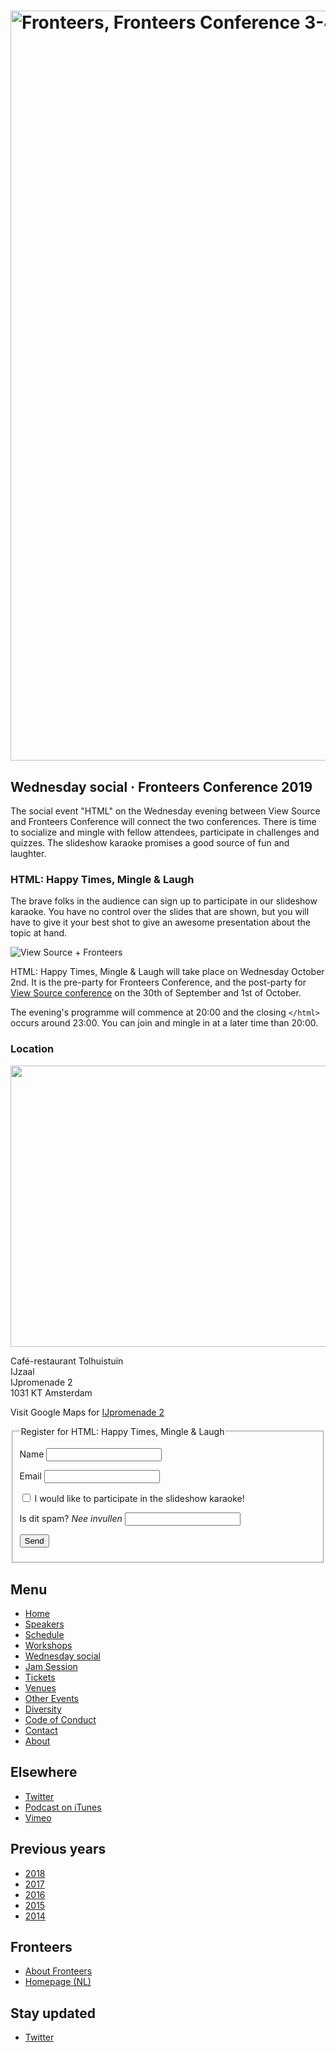 <!DOCTYPE html>
<!-- Handcrafted with ❤️, by Krijn -->
<html lang="nl">
 <head>
  <meta charset="utf-8">
  <title lang="en">Wednesday social · Fronteers Conference 2019 · Fronteers</title>
  <meta name="viewport" content="width=device-width,initial-scale=1">
  <link rel="stylesheet" href="/_css/fronteers.css?v=2023">
  <link rel="icon" href="/favicon.ico">
  <link rel="alternate" type="application/rss+xml" href="http://feeds.feedburner.com/FronteersWeblog" title="Fronteers weblog">
  <link rel="alternate" type="application/rss+xml" href="http://feeds.feedburner.com/FronteersWeblogLaatsteReacties" title="Fronteers weblog: laatste reacties">
  <link rel="alternate" type="application/rss+xml" href="http://feeds.feedburner.com/FronteersBijeenkomsten" title="Fronteers bijeenkomsten">
  <link rel="alternate" type="application/rss+xml" href="http://feeds.feedburner.com/FronteersVacaturebank" title="Fronteers vacaturebank">
  <link rel="alternate" type="application/rss+xml" href="http://feeds.feedburner.com/FronteersWorkshops" title="Fronteers workshops">
  <link rel="me" href="https://front-end.social/@fronteers">
  <link rel="alternate" type="application/rss+xml" href="http://feeds.feedburner.com/FronteersCongres" title="Fronteers conference">
  <link rel="shortlink" href="http://frnt.rs/p2319">
  <link rel="stylesheet" href="/_downloads/conference/2019/main.css?v4">
 </head>
 <body id="fronteers-nl" class="page-wednesday-social">
  <div id="container">
   <div id="main">
    <h1><a href="/congres/2019"><img src="/_img/congres/2019/fronteersconf19.png" width="1200" alt="Fronteers, Fronteers Conference 3-4 October 2019 Amsterdam"></a></h1>
    <div class="section" lang="en">
     <h2>Wednesday social · Fronteers Conference 2019</h2>
     <p>The social event &quot;HTML&quot; on the Wednesday evening between View Source and Fronteers Conference will connect the two conferences. There is time to socialize and mingle with fellow attendees, participate in challenges and quizzes. The slideshow karaoke promises a good source of fun and laughter.</p>
    </div>
    <div class="section odd" lang="en">
     <h3>HTML: Happy Times, Mingle &amp; Laugh</h3>
     <p>The brave folks in the audience can sign up to participate in our slideshow karaoke. You have no control over the slides that are shown, but you will have to give it your best shot to give an awesome presentation about the topic at hand.</p>
     <p class="figure full-width"><img src="/_img/congres/2019/viewsource-fronteers.svg" loading="lazy" decoding="async" alt="View Source + Fronteers"></p>
     <p>HTML: Happy Times, Mingle &amp; Laugh will take place on Wednesday October 2nd. It is the pre-party for Fronteers Conference, and the post-party for <a href="https://viewsourceconf.org/">View Source conference</a> on the 30th of September and 1st of October.</p>
     <p>The evening's programme will commence at 20:00 and the closing <code>&lt;/html&gt;</code> occurs around 23:00. You can join and mingle in at a later time than 20:00.</p>
    </div>
    <div class="section" lang="en">
     <h3>Location</h3>
     <p class="figure full full-width"><img src="/_img/congres/2019/tolhuistuin.jpg" width="850" height="450" loading="lazy" decoding="async" alt=""></p>
     <p>Café-restaurant Tolhuistuin<br>IJzaal<br>IJpromenade 2<br>1031 KT Amsterdam</p>
     <p>Visit Google Maps for <a href="http://maps.google.com/maps?q=IJpromenade+2+1031+KT+Amsterdam,+Nederland">IJpromenade 2</a></p>
    </div>
    <div class="section odd" lang="en">
     <form action="/congres/2019/wednesday-social.md#formulier-1" method="post" id="formulier-1" class="generated">
      <fieldset>
       <legend>Register for HTML: Happy Times, Mingle &amp; Laugh</legend>
       <p class="form-element">
        <label for="form-1-input-0" class="form-label">Name</label>
        <input type="text" name="Name" id="form-1-input-0" class="text">
       </p>
       <p class="form-element">
        <label for="form-1-input-1" class="form-label">Email</label>
        <input type="email" name="Email" id="form-1-input-1" class="text">
       </p>
       <p class="check">
        <label>
         <input type="checkbox" name="I_would_like_to_participate_in_the_slideshow_karaoke" id="form-1-input-2"> I would like to participate in the slideshow karaoke!
        </label>
       </p>
       <p class="form-element">
        <label for="form-1-spam-check" class="form-label">Is dit spam? <em>Nee invullen</em></label>
        <input type="text" name="spam-check" id="form-1-spam-check" class="form-input text spam-check" data-decorator="prevent-spam">
       </p>
       <p class="submit">
        <input type="hidden" name="frm" value="1">
        <input type="hidden" name="hsh" value="06fd137cdb2811a71ebbff3532dfa751">
        <input type="hidden" name="ref" value="">
        <input type="submit" name="submitted" value="Send" class="submit form-submit">
       </p>
      </fieldset>
     </form>
    </div>
   </div>
   <div id="submenu">
    <div id="conference-menu" lang="en">
     <h2>Menu</h2>
     <ul>
      <li><a href="/congres/2019">Home</a></li>
      <li><a href="/congres/2019/speakers" title="Speakers · Fronteers Conference 2019">Speakers</a></li>
      <li><a href="/congres/2019/schedule" title="Schedule · Fronteers Conference 2019">Schedule</a></li>
      <li><a href="/congres/2019/workshops" title="Workshops · Fronteers Conference 2019">Workshops</a></li>
      <li class="current"><a href="/congres/2019/wednesday-social" title="Wednesday social · Fronteers Conference 2019" class="current">Wednesday social</a></li>
      <li><a href="/congres/2019/jam-session" title="Jam Session · Fronteers Conference 2019">Jam Session</a></li>
      <li><a href="/congres/2019/tickets" title="Tickets · Fronteers Conference 2019">Tickets</a></li>
      <li><a href="/congres/2019/venues" title="Venues · Fronteers Conference 2019">Venues</a></li>
      <li><a href="/congres/2019/other-events" title="Other Events · Fronteers Conference 2019">Other Events</a></li>
      <li><a href="/congres/2019/diversity" title="Diversity · Fronteers Conference 2019">Diversity</a></li>
      <li><a href="/congres/2019/code-of-conduct" title="Code of Conduct · Fronteers Conference 2019">Code of Conduct</a></li>
      <li><a href="/congres/2019/contact" title="Contact · Fronteers Conference 2019">Contact</a></li>
      <li><a href="/congres/2019/about" title="About · Fronteers Conference 2019">About</a></li>
     </ul>
    </div>
    <div lang="en">
     <h2>Elsewhere</h2>
     <ul>
      <li><a href="https://twitter.com/FronteersConf">Twitter</a></li>
      <li><a href="https://itunes.apple.com/nl/podcast/fronteers-videos/id1136212068?l=en">Podcast on iTunes</a></li>
      <li><a href="https://vimeo.com/fronteers/videos">Vimeo</a></li>
     </ul>
    </div>
    <div lang="en">
     <h2>Previous years</h2>
     <ul>
      <li><a href="/congres/2018">2018</a></li>
      <li><a href="/congres/2017">2017</a></li>
      <li><a href="/congres/2016">2016</a></li>
      <li><a href="/congres/2015">2015</a></li>
      <li><a href="/congres/2014">2014</a></li>
     </ul>
    </div>
    <div lang="en">
     <h2>Fronteers</h2>
     <ul>
      <li><a href="/about">About Fronteers</a></li>
      <li><a href="/">Homepage (NL)</a></li>
     </ul>
    </div>
    <div id="feeds" lang="en">
     <h2>Stay updated</h2>
     <ul>
      <li><a href="https://twitter.com/FronteersConf">Twitter</a></li>
     </ul>
    </div>
   </div>
  </div>
  <script src="/_downloads/conference/2019/main.js"></script>
 </body>
</html>
